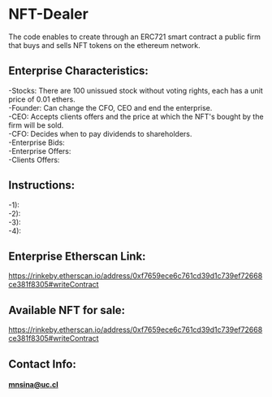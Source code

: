 # NFT-Dealer
The code enables to create through an ERC721 smart contract a public firm that buys and sells NFT tokens on the ethereum network.

## Enterprise Characteristics:

-Stocks: There are 100 unissued stock without voting rights, each has a unit price of 0.01 ethers. \
-Founder: Can change the CFO, CEO and end the enterprise. \
-CEO: Accepts clients offers and the price at which the NFT's bought by the firm will be sold. \
-CFO: Decides when to pay dividends to shareholders. \
-Enterprise Bids: \
-Enterprise Offers: \
-Clients Offers: 

## Instructions:

-1):  \
-2):  \
-3):  \
-4): 

## Enterprise Etherscan Link:
https://rinkeby.etherscan.io/address/0xf7659ece6c761cd39d1c739ef72668ce381f8305#writeContract

## Available NFT for sale:
https://rinkeby.etherscan.io/address/0xf7659ece6c761cd39d1c739ef72668ce381f8305#writeContract

## Contact Info:
#### mnsina@uc.cl
